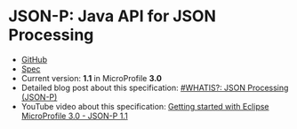 # JSON-P: Java API for JSON Processing

* [GitHub](https://github.com/eclipse-ee4j/jsonp)
* [Spec](https://javaee.github.io/jsonp/)
* Current version: **1.1** in MicroProfile **3.0**
* Detailed blog post about this specification: [#WHATIS?: JSON Processing (JSON-P)](https://rieckpil.de/whatis-json-processing-json-p/)
* YouTube video about this specification: [Getting started with Eclipse MicroProfile 3.0 - JSON-P 1.1](https://youtu.be/2H7z_MbWwDQ)